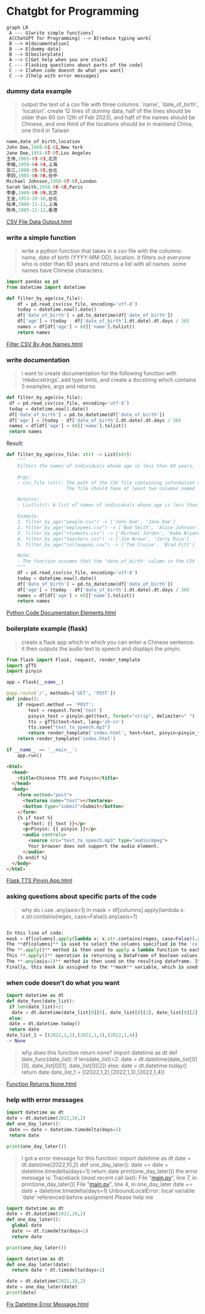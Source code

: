 # Chatgbt for Programming

```mermaid
graph LR
 A --- G[write simple functions]   
 A[ChatGPT for Programming] --> B[reduce typing work] 
 B --> H[documentation]
 B --> E[dummy data]
 B --> D[boilerplate]
 A --> C[Get help when you are stuck]
 C --- F[asking questions about parts of the code]
 C --> I[when code doesnt do what you want]
 C --> J[help with error messages]

```

### dummy data example

> output the text of a csv file with three columns: 'name', 'date_of_birth', 'location'. create 12 lines of dummy data, half of the lines should be older than 60 (on 12th of Feb 2023), and half of the names should be Chinese, and one third of the locations should be in mainland China, one third in Taiwan
> 

```python
name,date_of_birth,location
John Doe,1960-01-01,New York
Jane Doe,1955-07-07,Los Angeles
王伟,1965-03-03,北京
李梅,1950-04-04,上海
张三,1980-05-05,台北
李四,1985-06-06,台中
Michael Johnson,1950-07-07,London
Sarah Smith,1958-08-08,Paris
李康,1960-09-09,北京
王金,1953-10-10,台北
陆涛,1980-11-11,上海
陈伟,1985-12-12,香港
```

<a href="https://htmlpreview.github.io/?https://github.com/k4th4/chatgpt_for_programming/blob/main/CSV_File_Data_Output.html" target="_blank">CSV File Data Output.html</a>

### write a simple function

> write a python function that takes in a csv file with the columns: name, date of birth (YYYY-MM-DD), location. it filters out everyone who is older than 60 years and returns a list with all names. some names have Chinese characters.
> 

```python
import pandas as pd
from datetime import datetime

def filter_by_age(csv_file):
    df = pd.read_csv(csv_file, encoding='utf-8')
    today = datetime.now().date()
    df['date_of_birth'] = pd.to_datetime(df['date_of_birth'])
    df['age'] = (today - df['date_of_birth'].dt.date).dt.days / 365
    names = df[df['age'] < 60]['name'].tolist()
    return names
```
<a href="https://htmlpreview.github.io/?https://github.com/k4th4/chatgpt_for_programming/blob/main/Filter_CSV_By_Age_Names.html" target="_blank">Filter CSV By Age Names.html</a>


### write documentation

> i want to create documentation for the following function with ‘mkdocstrings’. add type hints, and create a docstring which contains 5 examples, args and returns:
```python
def filter_by_age(csv_file):
 df = pd.read_csv(csv_file, encoding='utf-8')
 today = datetime.now().date()
 df['date_of_birth'] = pd.to_datetime(df['date_of_birth'])
 df['age'] = (today - df['date_of_birth'].dt.date).dt.days / 365
 names = df[df['age'] < 60]['name'].tolist()
 return names
```
Result:

```python
def filter_by_age(csv_file: str) -> List[str]:
    """
    Filters the names of individuals whose age is less than 60 years, from a CSV file.

    Args:
    - csv_file (str): The path of the CSV file containing information about individuals.
                      The file should have at least two columns named 'name' and 'date_of_birth'.

    Returns:
    - List[str]: A list of names of individuals whose age is less than 60 years.

    Example:
    1. filter_by_age("people.csv") -> ['John Doe', 'Jane Doe']
    2. filter_by_age("employees.csv") -> ['Bob Smith', 'Alice Johnson']
    3. filter_by_age("students.csv") -> ['Michael Jordan', 'Kobe Bryant']
    4. filter_by_age("teachers.csv") -> ['Jim Brown', 'Jerry Rice']
    5. filter_by_age("colleagues.csv") -> ['Tom Cruise', 'Brad Pitt']

    Note:
    - The function assumes that the 'date_of_birth' column in the CSV file is in a valid datetime format.
    """
    df = pd.read_csv(csv_file, encoding='utf-8')
    today = datetime.now().date()
    df['date_of_birth'] = pd.to_datetime(df['date_of_birth'])
    df['age'] = (today - df['date_of_birth'].dt.date).dt.days / 365
    names = df[df['age'] < 60]['name'].tolist()
    return names
```

<a href="https://htmlpreview.github.io/?https://github.com/k4th4/chatgpt_for_programming/blob/main/Python_Code_Documentation_Elements.html" target="_blank">Python Code Documentation Elements.html</a>

### boilerplate example (flask)

> create a flask app which in which you can enter a Chinese sentence. it then outputs the audio text to speech and displays the pinyin.
> 

```python
from flask import Flask, request, render_template
import gTTS
import pinyin

app = Flask(__name__)

@app.route('/', methods=['GET', 'POST'])
def index():
    if request.method == 'POST':
        text = request.form['text']
        pinyin_text = pinyin.get(text, format="strip", delimiter=" ")
        tts = gTTS(text=text, lang='zh-cn')
        tts.save("text_to_speech.mp3")
        return render_template('index.html', text=text, pinyin=pinyin_text)
    return render_template('index.html')

if __name__ == '__main__':
    app.run()
```

```html
<html>
  <head>
    <title>Chinese TTS and Pinyin</title>
  </head>
  <body>
    <form method="post">
      <textarea name="text"></textarea>
      <button type="submit">Submit</button>
    </form>
    {% if text %}
      <p>Text: {{ text }}</p>
      <p>Pinyin: {{ pinyin }}</p>
      <audio controls>
        <source src="text_to_speech.mp3" type="audio/mpeg">
        Your browser does not support the audio element.
      </audio>
    {% endif %}
  </body>
</html>
```

<a href="https://htmlpreview.github.io/?https://github.com/k4th4/chatgpt_for_programming/blob/main/Flask_TTS_Pinyin_App.html" target="_blank">Flask TTS Pinyin App.html</a>

### asking questions about specific parts of the code

> why do i use .any(axis=1) in  mask = df[columns].apply(lambda x: x.str.contains(regex, case=False)).any(axis=1)
> 

```python

In this line of code:
mask = df[columns].apply(lambda x: x.str.contains(regex, case=False)).any(axis=1)
The **df[columns]** is used to select the columns specified in the 'columns' list from the Dataframe df.
The **.apply()** method is then used to apply a lambda function to each column of the selected dataframe, this lambda function takes a column as input and returns a boolean Series indicating whether the regex was found in each element of the column using the **.str.contains(regex, case=False)** method.
This **.apply()** operation is returning a DataFrame of boolean values, with each column representing one of the selected columns and each element of the column representing whether the regex match was found for the corresponding element of that column.
The **.any(axis=1)** method is then used on the resulting dataframe. It checks whether any of the elements in each row of the Dataframe is **True**, by default it checks along the column axis i.e axis=0, but in this case, we are checking along the row axis i.e axis=1. It is used to check whether the regex match was found in any of the selected columns for a given row. The resulting boolean mask is a 1D array of size equal to the number of rows in the original dataframe. Each element of this mask array is **True** if there is at least one **True** value in the corresponding row of the DataFrame returned by the apply() method.
Finally, this mask is assigned to the **mask** variable, which is used later on as a filter to select only the rows that do not match the regular expression from the original dataframe.
```

### when code doesn’t do what you want

```python
import datetime as dt
def date_func(date_list):
 if len(date_list)>2:
  date = dt.datetime(date_list[0][0], date_list[0][1], date_list[0][2])
 else:
 date = dt.datetime.today()
 return date
date_list_1 = [(2022,1,2),(2022,1,3),(2022,1,4)]
-> None
```

> why does this function return none?
import datetime as dt
def date_func(date_list):
 if len(date_list)>2:
  date = dt.datetime(date_list[0][0], date_list[0][1], date_list[0][2])
 else:
 date = dt.datetime.today()
 return date
date_list_1 = [(2022,1,2),(2022,1,3),(2022,1,4)]
> 


<a href="https://htmlpreview.github.io/?https://github.com/k4th4/chatgpt_for_programming/blob/main/Function_Returns_None.html" target="_blank">Function Returns None.html</a>

### help with error messages

```python
import datetime as dt
date = dt.datetime(2022,10,2)
def one_day_later():
 date += date + datetime.timedelta(days=1)
 return date

print(one_day_later())
```

> I got a error message for this function:
import datetime as dt
date = dt.datetime(2022,10,2)
def one_day_later():
 date += date + datetime.timedelta(days=1)
 return date
print(one_day_later())
the error message is:
Traceback (most recent call last):
File "[main.py](http://main.py/)", line 7, in <module>
print(one_day_later())
File "[main.py](http://main.py/)", line 4, in one_day_later
date += date + datetime.timedelta(days=1)
UnboundLocalError: local variable 'date' referenced before assignment
Please help me
> 

```python
import datetime as dt
date = dt.datetime(2022,10,2)
def one_day_later():
  global date
  date += dt.timedelta(days=1)
  return date

print(one_day_later())
```

```python
import datetime as dt
def one_day_later(date):
  return date + dt.timedelta(days=1)

date = dt.datetime(2022,10,2)
date = one_day_later(date)
print(date)
```


 <a href="https://htmlpreview.github.io/?https://github.com/k4th4/chatgpt_for_programming/blob/main/Fix_Datetime_Error_Message_(1).html" target="_blank">Fix Datetime Error Message.html</a>
